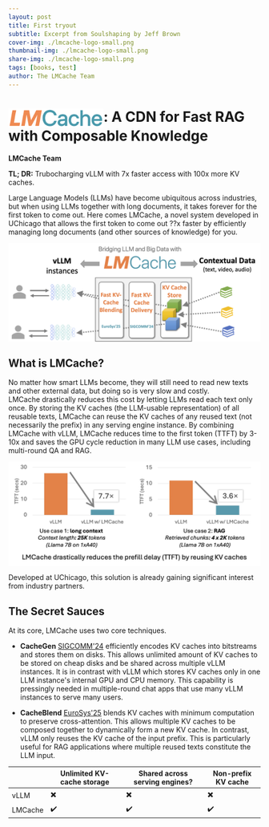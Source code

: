 ```yaml
---
layout: post
title: First tryout
subtitle: Excerpt from Soulshaping by Jeff Brown
cover-img: ./lmcache-logo-small.png
thumbnail-img: ./lmcache-logo-small.png
share-img: ./lmcache-logo-small.png
tags: [books, test]
author: The LMCache Team
---
```


# <img src="./lmcache-logo-small.png" alt="Icon" style="width:190px; vertical-align:middle;">: A CDN for Fast RAG with Composable Knowledge

**LMCache Team**

**TL; DR:** Trubocharging vLLM with 7x faster access with 100x more KV caches.

Large Language Models (LLMs) have become ubiquitous across industries, but when using LLMs together with long documents, it takes forever for the first token to come out. Here comes LMCache, a novel system developed in UChicago that allows the first token to come out ??x faster by efficiently managing long documents (and other sources of knowledge) for you.

<div align="center">
<img src="./lmcache-diagram.png" alt="Icon" style="width:700px; vertical-align:middle;">
</div>

## What is LMCache?

No matter how smart LLMs become, they will still need to read new texts and other external data, but doing so is very slow and costly.  
LMCache drastically reduces this cost by letting LLMs read each text only once. By storing the KV caches (the LLM-usable representation) of all reusable texts, LMCache can reuse the KV caches of any reused text (not necessarily the prefix) in any serving engine instance. By combining LMCache with vLLM, LMCache reduces time to the first token (TTFT) by 3-10x and saves the GPU cycle reduction in many LLM use cases, including multi-round QA and RAG.

<div align="center">
<img src="./lmcache-gain-short.png" alt="Icon" style="width:700px; vertical-align:middle;">
</div>

Developed at UChicago, this solution is already gaining significant interest from industry partners.

## The Secret Sauces
At its core, LMCache uses two core techniques.

- **CacheGen** [SIGCOMM'24](https://arxiv.org/abs/2310.07240) efficiently encodes KV caches into bitstreams and stores them on disks.
This allows unlimited amount of KV caches to be stored on cheap disks and be shared across multiple vLLM instances. 
It is in contrast with vLLM which stores KV caches only in one LLM instance's internal GPU and CPU memory.
This capability is pressingly needed in multiple-round chat apps that use many vLLM instances to serve many users. 


- **CacheBlend** [EuroSys'25](https://arxiv.org/abs/2405.16444) blends KV caches with minimum computation to preserve cross-attention. 
This allows multiple KV caches to be composed together to dynamically form a new KV cache.
In contrast, vLLM only reuses the KV cache of the input prefix.
This is particularly useful for RAG applications where multiple reused texts constitute the LLM input.

<!--- CacheGen [SIGCOMM'24](https://arxiv.org/abs/2310.07240): A KV-cache compression system that encodes KV caches into compact bitstreams.-->
<!--- CacheBlend [EuroSys'25](https://arxiv.org/abs/2405.16444): A KV-cache blending system that dynamically composes new KV caches from smaller ones.-->

|         | Unlimited KV-cache storage | Shared across serving engines? | Non-prefix KV cache |
|---------|----------------------------|--------------------------------|--------------------|
| vLLM    |       ✖️                    |                    ✖️         | ✖️                  |
| LMCache |       ✔️                    |                    ✔️           | ✔️                  |
